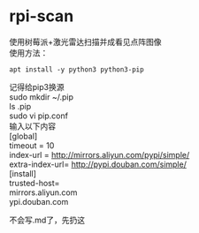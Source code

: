 # rpi-scan
使用树莓派+激光雷达扫描并成看见点阵图像  
使用方法：  
  
    apt install -y python3 python3-pip
记得给pip3换源  
	sudo mkdir ~/.pip  
    ls .pip  
    sudo vi pip.conf  
输入以下内容  
	[global]  
	timeout = 10  
	index-url =  http://mirrors.aliyun.com/pypi/simple/  
	extra-index-url= http://pypi.douban.com/simple/  
	[install]  
	trusted-host=  
        mirrors.aliyun.com  
		ypi.douban.com


不会写.md了，先扔这
